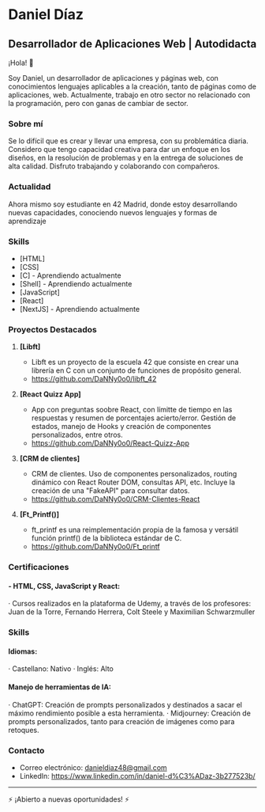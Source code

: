# Daniel Díaz 

## Desarrollador de Aplicaciones Web | Autodidacta

¡Hola! 👋 

Soy Daniel, un desarrollador de aplicaciones y páginas web, con conocimientos lenguajes aplicables a la creación, tanto de páginas como de aplicaciones, web. Actualmente, trabajo en otro sector no relacionado con la programación, pero con ganas de cambiar de sector.

### Sobre mí
Se lo difícil que es crear y llevar una empresa, con su problemática diaria. Considero que tengo capacidad creativa para dar un enfoque en los diseños, en la resolución de problemas y en la entrega de soluciones de alta calidad. Disfruto trabajando y colaborando con compañeros.

### Actualidad
Ahora mismo soy estudiante en 42 Madrid, donde estoy desarrollando nuevas capacidades, conociendo nuevos lenguajes y formas de aprendizaje

### Skills
- [HTML]
- [CSS]
- [C] - Aprendiendo actualmente
- [Shell] - Aprendiendo actualmente
- [JavaScript]
- [React]
- [NextJS] - Aprendiendo actualmente

### Proyectos Destacados

1. **[Libft]**
   - Libft es un proyecto de la escuela 42 que consiste en crear una librería en C con un conjunto de funciones de propósito general.
   - https://github.com/DaNNy0o0/libft_42
  
2. **[React Quizz App]**
   - App con preguntas soobre React, con límitte de tiempo en las respuestas y resumen de porcentajes acierto/error. Gestión de estados, manejo de Hooks y creación de componentes personalizados, entre otros.
   - https://github.com/DaNNy0o0/React-Quizz-App

3. **[CRM de clientes]**
   - CRM de clientes. Uso de componentes personalizados, routing dinámico con React Router DOM, consultas API, etc. Incluye la creación de una "FakeAPI" para consultar datos.
   - https://github.com/DaNNy0o0/CRM-Clientes-React

4. **[Ft_Printf()]**
   - ft_printf es una reimplementación propia de la famosa y versátil función printf() de la biblioteca estándar de C.
   - https://github.com/DaNNy0o0/Ft_printf
   

### Certificaciones 
#### - HTML, CSS, JavaScript y React: 
·  Cursos realizados en la plataforma de Udemy, a través de los profesores: Juan de la Torre, Fernando Herrera, Colt Steele y Maximilian Schwarzmuller

### Skills
#### Idiomas:
· Castellano: Nativo
· Inglés: Alto

#### Manejo de herramientas de IA:
· ChatGPT: Creación de prompts personalizados y destinados a sacar el máximo rendimiento posible a esta herramienta.
· Midjourney: Creación de prompts personalizados, tanto para creación de imágenes como para retoques.

### Contacto
- Correo electrónico: danieldiaz48@gmail.com
- LinkedIn: https://www.linkedin.com/in/daniel-d%C3%ADaz-3b277523b/

---

⚡ ¡Abierto a nuevas oportunidades! ⚡
